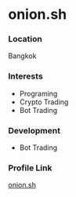 # onion.sh

### Location

Bangkok

### Interests

- Programing
- Crypto Trading
- Bot Trading

### Development

- Bot Trading

### Profile Link

[onion.sh](https://www.github.com/onionsh)